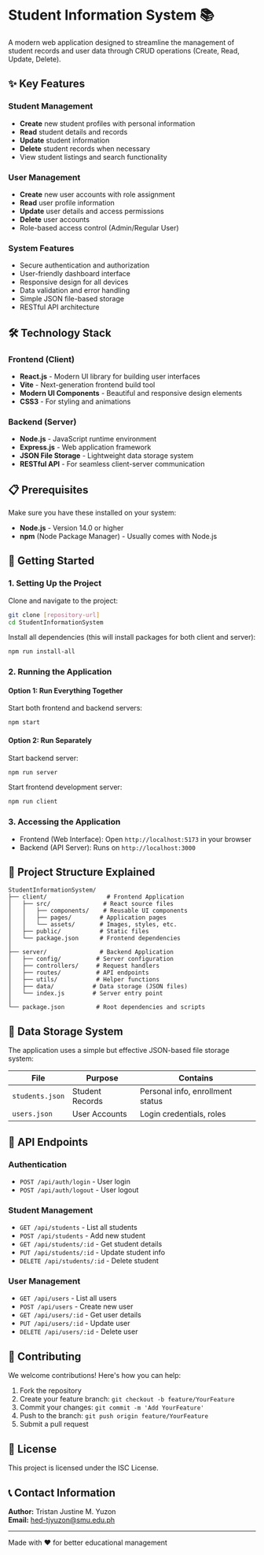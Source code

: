 # Student Information System 📚

A modern web application designed to streamline the management of student records and user data through CRUD operations (Create, Read, Update, Delete).

## ✨ Key Features

### Student Management
- **Create** new student profiles with personal information
- **Read** student details and records
- **Update** student information
- **Delete** student records when necessary
- View student listings and search functionality

### User Management
- **Create** new user accounts with role assignment
- **Read** user profile information
- **Update** user details and access permissions
- **Delete** user accounts
- Role-based access control (Admin/Regular User)

### System Features
- Secure authentication and authorization
- User-friendly dashboard interface
- Responsive design for all devices
- Data validation and error handling
- Simple JSON file-based storage
- RESTful API architecture

## 🛠️ Technology Stack

### Frontend (Client)
- **React.js** - Modern UI library for building user interfaces
- **Vite** - Next-generation frontend build tool
- **Modern UI Components** - Beautiful and responsive design elements
- **CSS3** - For styling and animations

### Backend (Server)
- **Node.js** - JavaScript runtime environment
- **Express.js** - Web application framework
- **JSON File Storage** - Lightweight data storage system
- **RESTful API** - For seamless client-server communication

## 📋 Prerequisites

Make sure you have these installed on your system:
- **Node.js** - Version 14.0 or higher
- **npm** (Node Package Manager) - Usually comes with Node.js

## 🚀 Getting Started

### 1. Setting Up the Project

Clone and navigate to the project:
```bash
git clone [repository-url]
cd StudentInformationSystem
```

Install all dependencies (this will install packages for both client and server):
```bash
npm run install-all
```

### 2. Running the Application

#### Option 1: Run Everything Together
Start both frontend and backend servers:
```bash
npm start
```

#### Option 2: Run Separately
Start backend server:
```bash
npm run server
```

Start frontend development server:
```bash
npm run client
```

### 3. Accessing the Application
- Frontend (Web Interface): Open `http://localhost:5173` in your browser
- Backend (API Server): Runs on `http://localhost:3000`

## 📁 Project Structure Explained

```
StudentInformationSystem/
├── client/                 # Frontend Application
│   ├── src/               # React source files
│   │   ├── components/    # Reusable UI components
│   │   ├── pages/        # Application pages
│   │   └── assets/       # Images, styles, etc.
│   ├── public/           # Static files
│   └── package.json      # Frontend dependencies
│
├── server/               # Backend Application
│   ├── config/          # Server configuration
│   ├── controllers/     # Request handlers
│   ├── routes/          # API endpoints
│   ├── utils/           # Helper functions
│   ├── data/           # Data storage (JSON files)
│   └── index.js        # Server entry point
│
└── package.json         # Root dependencies and scripts
```

## 💾 Data Storage System

The application uses a simple but effective JSON-based file storage system:

| File | Purpose | Contains |
|------|---------|----------|
| `students.json` | Student Records | Personal info, enrollment status |
| `users.json` | User Accounts | Login credentials, roles |

## 🔗 API Endpoints

### Authentication
- `POST /api/auth/login` - User login
- `POST /api/auth/logout` - User logout

### Student Management
- `GET /api/students` - List all students
- `POST /api/students` - Add new student
- `GET /api/students/:id` - Get student details
- `PUT /api/students/:id` - Update student info
- `DELETE /api/students/:id` - Delete student

### User Management
- `GET /api/users` - List all users
- `POST /api/users` - Create new user
- `GET /api/users/:id` - Get user details
- `PUT /api/users/:id` - Update user
- `DELETE /api/users/:id` - Delete user

## 🤝 Contributing

We welcome contributions! Here's how you can help:

1. Fork the repository
2. Create your feature branch: `git checkout -b feature/YourFeature`
3. Commit your changes: `git commit -m 'Add YourFeature'`
4. Push to the branch: `git push origin feature/YourFeature`
5. Submit a pull request

## 📄 License

This project is licensed under the ISC License.

## 📞 Contact Information

**Author:** Tristan Justine M. Yuzon  
**Email:** hed-tjyuzon@smu.edu.ph

---
Made with ❤️ for better educational management